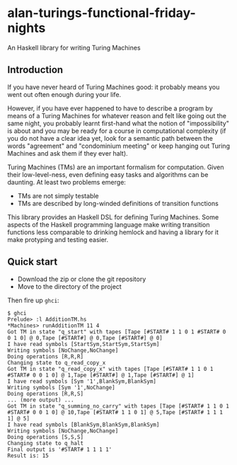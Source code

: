 alan-turings-functional-friday-nights
=====================================

An Haskell library for writing Turing Machines

## Introduction
If you have never heard of Turing Machines good: it probably means you went out often enough during your life.

However, if you have ever happened to have to describe a program by means of a Turing Machines for whatever reason
and felt like going out the same night, you probably learnt first-hand what the notion of "impossibility" is about and
you may be ready for a course in computational complexity (if you do not have a clear idea yet, look for a semantic path 
between the words "agreement" and "condominium meeting" or keep hanging out Turing Machines and ask them if
they ever halt). 

Turing Machines (TMs) are an important formalism for computation. Given their low-level-ness,
even defining easy tasks and algorithms can be daunting.
At least two problems emerge:
* TMs are not simply testable
* TMs are described by long-winded definitions of transition functions

This library provides an Haskell DSL for defining Turing Machines. Some aspects of the Haskell programming language
make writing transition functions less comparable to drinking hemlock and having a library for it
make protyping and testing easier.

## Quick start

* Download the zip or clone the git repository
* Move to the directory of the project

Then fire up `ghci`:

    $ ghci
    Prelude> :l AdditionTM.hs
    *Machines> runAdditionTM 11 4
    Got TM in state "q_start" with tapes [Tape [#START# 1 1 0 1 #START# 0 0 1 0] @ 0,Tape [#START#] @ 0,Tape [#START#] @ 0]
    I have read symbols [StartSym,StartSym,StartSym]
    Writing symbols [NoChange,NoChange]
    Doing operations [R,R,R]
    Changing state to q_read_copy_x
    Got TM in state "q_read_copy_x" with tapes [Tape [#START# 1 1 0 1 #START# 0 0 1 0] @ 1,Tape [#START#] @ 1,Tape [#START#] @ 1]
    I have read symbols [Sym '1',BlankSym,BlankSym]
    Writing symbols [Sym '1',NoChange]
    Doing operations [R,R,S]
    ... (more output) ...
    Got TM in state "q_summing_no_carry" with tapes [Tape [#START# 1 1 0 1 #START# 0 0 1 0] @ 10,Tape [#START# 1 1 0 1] @ 5,Tape [#START# 1 1 1 1] @ 5]
    I have read symbols [BlankSym,BlankSym,BlankSym]
    Writing symbols [NoChange,NoChange]
    Doing operations [S,S,S]
    Changing state to q_halt
    Final output is '#START# 1 1 1 1'
    Result is: 15



